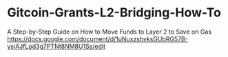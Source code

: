 # Gitcoin-Grants-L2-Bridging-How-To
A Step-by-Step Guide on How to Move Funds to Layer 2 to Save on Gas
https://docs.google.com/document/d/1uNuxzshvksGUbRG57B-ysiAJfLpd3g7PTNt8NM8U1Ss/edit
